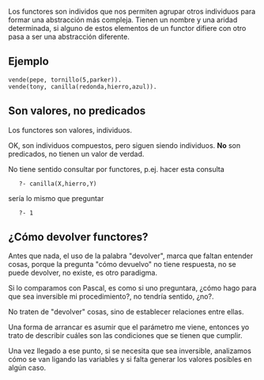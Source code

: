 Los functores son individos que nos permiten agrupar otros individuos para formar una abstracción más compleja. Tienen un nombre y una aridad determinada, si alguno de estos elementos de un functor difiere con otro pasa a ser una abstracción diferente.

Ejemplo
-------

    vende(pepe, tornillo(5,parker)).
    vende(tony, canilla(redonda,hierro,azul)).

Son valores, no predicados
--------------------------

Los functores son valores, individuos.

OK, son individuos compuestos, pero siguen siendo individuos. **No** son predicados, no tienen un valor de verdad.

No tiene sentido consultar por functores, p.ej. hacer esta consulta

`   ?- canilla(X,hierro,Y)`

sería lo mismo que preguntar

`   ?- 1`

¿Cómo devolver functores?
-------------------------

Antes que nada, el uso de la palabra "devolver", marca que faltan entender cosas, porque la pregunta "cómo devuelvo" no tiene respuesta, no se puede devolver, no existe, es otro paradigma.

Si lo comparamos con Pascal, es como si uno preguntara, ¿cómo hago para que sea inversible mi procedimiento?, no tendría sentido, ¿no?.

No traten de "devolver" cosas, sino de establecer relaciones entre ellas.

Una forma de arrancar es asumir que el parámetro me viene, entonces yo trato de describir cuáles son las condiciones que se tienen que cumplir.

Una vez llegado a ese punto, si se necesita que sea inversible, analizamos cómo se van ligando las variables y si falta generar los valores posibles en algún caso.
